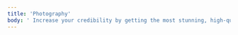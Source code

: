 ```yaml
---
title: 'Photography'
body: ' Increase your credibility by getting the most stunning, high-quality photos that improve your business image. '
---
```

